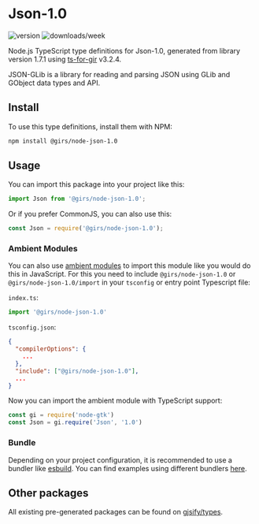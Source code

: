 
# Json-1.0

![version](https://img.shields.io/npm/v/@girs/node-json-1.0)
![downloads/week](https://img.shields.io/npm/dw/@girs/node-json-1.0)


Node.js TypeScript type definitions for Json-1.0, generated from library version 1.7.1 using [ts-for-gir](https://github.com/gjsify/ts-for-gir) v3.2.4.

JSON-GLib is a library for reading and parsing JSON using GLib and GObject data types and API.

## Install

To use this type definitions, install them with NPM:
```bash
npm install @girs/node-json-1.0
```

## Usage

You can import this package into your project like this:
```ts
import Json from '@girs/node-json-1.0';
```

Or if you prefer CommonJS, you can also use this:
```ts
const Json = require('@girs/node-json-1.0');
```

### Ambient Modules

You can also use [ambient modules](https://github.com/gjsify/ts-for-gir/tree/main/packages/cli#ambient-modules) to import this module like you would do this in JavaScript.
For this you need to include `@girs/node-json-1.0` or `@girs/node-json-1.0/import` in your `tsconfig` or entry point Typescript file:

`index.ts`:
```ts
import '@girs/node-json-1.0'
```

`tsconfig.json`:
```json
{
  "compilerOptions": {
    ...
  },
  "include": ["@girs/node-json-1.0"],
  ...
}
```

Now you can import the ambient module with TypeScript support: 

```ts
const gi = require('node-gtk')
const Json = gi.require('Json', '1.0')
```


### Bundle

Depending on your project configuration, it is recommended to use a bundler like [esbuild](https://esbuild.github.io/). You can find examples using different bundlers [here](https://github.com/gjsify/ts-for-gir/tree/main/examples).

## Other packages

All existing pre-generated packages can be found on [gjsify/types](https://github.com/gjsify/types).

